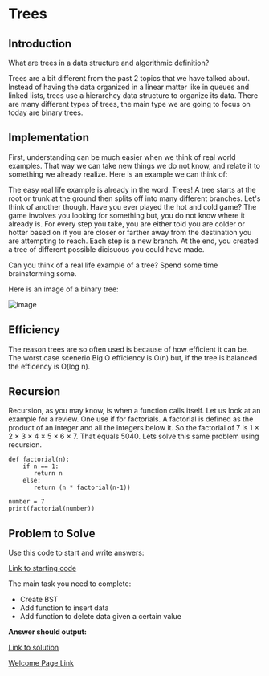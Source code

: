 # Trees
## Introduction
What are trees in a data structure and algorithmic definition?

Trees are a bit different from the past 2 topics that we have talked about. Instead of having the data organized in a linear matter like in queues and linked lists, trees use a hierarchcy data structure to organize its data.  There are many different types of trees, the main type we are going to focus on today are binary trees.
## Implementation
First, understanding can be much easier when we think of real world examples.  That way we can take new things we do not know, and relate it to something we already realize.  Here is an example we can think of:

The easy real life example is already in the word.  Trees!  A tree starts at the root or trunk at the ground then splits off into many different branches.  Let's think of another though.  Have you ever played the hot and cold game?  The game involves you looking for something but, you do not know where it already is. For every step you take, you are either told you are colder or hotter based on if you are closer or farther away from the destination you are attempting to reach.  Each step is a new branch. At the end, you created a tree of different possible dicisuous you could have made.  

Can you think of a real life example of a tree?  Spend some time brainstorming some.

Here is an image of a binary tree:

![image](https://user-images.githubusercontent.com/97404870/179426223-d43e76c8-fcb6-427c-a628-56b3251da18c.png)


## Efficiency
The reason trees are so often used is because of how efficient it can be.  The worst case scenerio Big O efficiency is O(n) but, if the tree is balanced the efficency is O(log n).

## Recursion
Recursion, as you may know, is when a function calls itself. Let us look at an example for a review.  One use if for factorials.  A factorial is defined as the product of an integer and all the integers below it.  So the factorial of 7 is 1 × 2 × 3 × 4 × 5 × 6 × 7.  That equals 5040.  Lets solve this same problem using recursion.
```
def factorial(n):
    if n == 1:
       return n
    else:
       return (n * factorial(n-1))

number = 7
print(factorial(number))
```
## Problem to Solve

Use this code to start and write answers:

[Link to starting code](https://github.com/jakesoulier/DataStructuresProj/blob/main/trees.py)

The main task you need to complete:

* Create BST
* Add function to insert data
* Add function to delete data given a certain value

**Answer should output:**


[Link to solution](https://github.com/jakesoulier/DataStructuresProj/blob/main/trees-solution.py)


[Welcome Page Link](https://github.com/jakesoulier/DataStructuresProj/blob/main/0-welcome.md)


